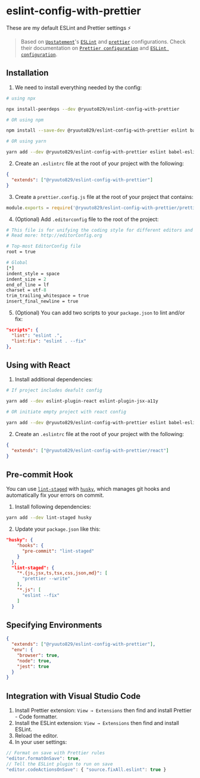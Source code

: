 # eslint-config-with-prettier

These are my default ESLint and Prettier settings ⚡️

> Based on [`Upstatement`](https://github.com/Upstatement)'s [`ESLint`](https://eslint.org/) and [`prettier`](https://prettier.io) configurations.
> Check their documentation on [`Prettier configuration`](https://www.npmjs.com/package/@upstatement/prettier-config) and [`ESLint configuration`](https://www.npmjs.com/package/@upstatement/eslint-config).

## Installation

1. We need to install everything needed by the config:

```sh
# using npx

npx install-peerdeps --dev @ryuuto829/eslint-config-with-prettier

# OR using npm

npm install --save-dev @ryuuto829/eslint-config-with-prettier eslint babel-eslint prettier eslint-config-prettier eslint-plugin-prettier

# OR using yarn

yarn add --dev @ryuuto829/eslint-config-with-prettier eslint babel-eslint prettier eslint-config-prettier eslint-plugin-prettier
```

2. Create an `.eslintrc` file at the root of your project with the following:

```json
{
  "extends": ["@ryuuto829/eslint-config-with-prettier"]
}
```

3. Create a `prettier.config.js` file at the root of your project that contains:

```js
module.exports = require('@ryuuto829/eslint-config-with-prettier/prettier');
```

4. (Optional) Add `.editorconfig` file to the root of the project:

```pl
# This file is for unifying the coding style for different editors and IDEs
# Read more: http://editorConfig.org

# Top-most EditorConfig file
root = true

# Global
[*]
indent_style = space
indent_size = 2
end_of_line = lf
charset = utf-8
trim_trailing_whitespace = true
insert_final_newline = true
```

5. (Optional) You can add two scripts to your `package.json` to lint and/or fix:

```json
"scripts": {
  "lint": "eslint .",
  "lint:fix": "eslint . --fix"
},
```

## Using with React

1. Install additional dependencies:

```sh
# If project includes deafult config

yarn add --dev eslint-plugin-react eslint-plugin-jsx-a11y

# OR initiate empty project with react config

yarn add --dev @ryuuto829/eslint-config-with-prettier eslint babel-eslint prettier eslint-config-prettier eslint-plugin-react eslint-plugin-jsx-a11y
```

2. Create an `.eslintrc` file at the root of your project with the following:

```json
{
  "extends": ["@ryuuto829/eslint-config-with-prettier/react"]
}
```

## Pre-commit Hook

You can use [`lint-staged`](https://github.com/okonet/lint-staged) with [`husky`](https://github.com/typicode/husky), which manages git hooks and automatically fix your errors on commit.

1. Install following dependencies:

```sh
yarn add --dev lint-staged husky
```

2. Update your `package.json` like this:

```json
"husky": {
    "hooks": {
      "pre-commit": "lint-staged"
    }
  },
  "lint-staged": {
    "*.{js,jsx,ts,tsx,css,json,md}": [
      "prettier --write"
    ],
    "*.js": [
      "eslint --fix"
    ]
  }
```

## Specifying Environments

```json
{
  "extends": ["@ryuuto829/eslint-config-with-prettier"],
  "env": {
    "browser": true,
    "node": true,
    "jest": true
  }
}
```

## Integration with Visual Studio Code

1. Install Prettier extension: `View → Extensions` then find and install Prettier - Code formatter.
2. Install the ESLint extension: `View → Extensions` then find and install ESLint.
3. Reload the editor.
4. In your user settings:

```js
// Format on save with Prettier rules
"editor.formatOnSave": true,
// Tell the ESLint plugin to run on save
"editor.codeActionsOnSave": { "source.fixAll.eslint": true }
```

